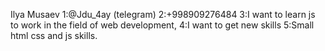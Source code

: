 Ilya Musaev
1:@Jdu_4ay (telegram)
2:+998909276484
3:I want to learn js to work in the field of web development,
4:I want to get new skills
5:Small html css and js skills.
